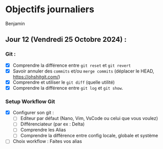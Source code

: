 # Objectifs journaliers

Benjamin

## Jour 12 (Vendredi 25 Octobre 2024) :

### Git :

- [x] Comprendre la différence entre `git reset` et `git revert`
- [x] Savoir annuler des `commits` et/ou `merge commits` (déplacer le HEAD, https://ohshitgit.com/)
- [x] Comprendre et utiliser le `git diff` (quelle utilité)
- [X] Comprendre la différence entre `git log` et `git show`.

### Setup Workflow Git

- [x] Configurer son git :
  - [ ] Editeur par défaut (Nano, Vim, VsCode ou celui que vous voulez)
  - [ ] Différenciateur (par ex : Delta)
  - [ ] Comprendre les Alias
  - [ ] Comprendre la différence entre config locale, globale et système
- [ ] Choix workflow : Faites vos alias
